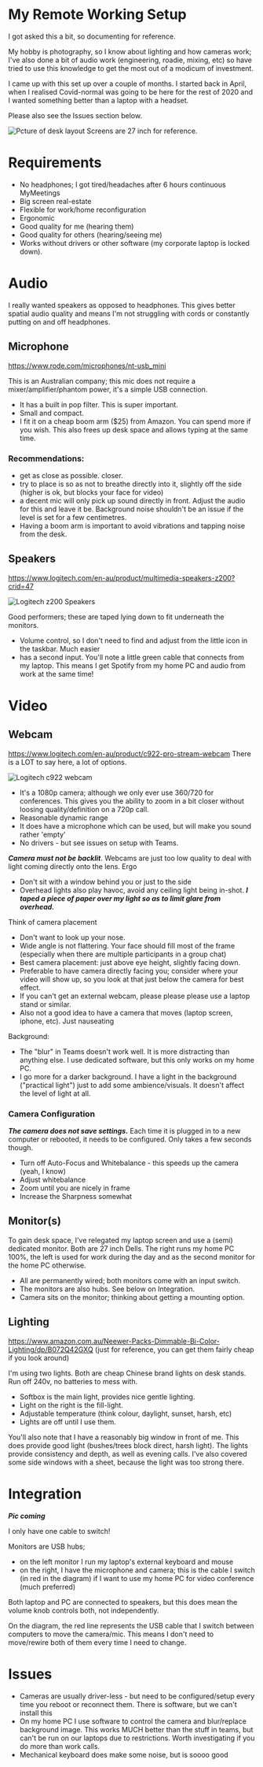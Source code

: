 # My Remote Working Setup
I got asked this a bit, so documenting for reference.

My hobby is photography, so I know about lighting and how cameras work; I've also done a bit of audio work (engineering, roadie, mixing, etc) so have tried to use this knowledge to get the most out of a modicum of investment.

I came up with this set up over a couple of months. I started back in April, when I realised Covid-normal was going to be here for the rest of 2020 and I wanted something better than a laptop with a headset.
 
Please also see the Issues section below.

![Pcture of desk layout](pics/desk.png)
Screens are 27 inch for reference.
 
 
# Requirements
- No headphones; I got tired/headaches after 6 hours continuous MyMeetings
- Big screen real-estate
- Flexible for work/home reconfiguration
- Ergonomic
- Good quality for me (hearing them)
- Good quality for others (hearing/seeing me)
- Works without drivers or other software (my corporate laptop is locked down).
 
# Audio
I really wanted speakers as opposed to headphones. This gives better spatial audio quality and means I'm not struggling with cords or constantly putting on and off headphones.

## Microphone
https://www.rode.com/microphones/nt-usb_mini

This is an Australian company; this mic does not require a mixer/amplifier/phantom power, it's a simple USB connection. 
- It has a built in pop filter. This is super important.
- Small and compact.
- I fit it on a cheap boom arm ($25) from Amazon. You can spend more if you wish. This also frees up desk space and allows typing at the same time.
 
### Recommendations:
- get as close as possible. closer.
- try to place is so as not to breathe directly into it, slightly off the side (higher is ok, but blocks your face for video)
- a decent mic will only pick up sound directly in front. Adjust the audio for this and leave it be. Background noise shouldn't be an issue if the level is set for a few centimetres.
- Having a boom arm is important to avoid vibrations and tapping noise from the desk.

## Speakers
https://www.logitech.com/en-au/product/multimedia-speakers-z200?crid=47

![Logitech z200 Speakers](pics/speakers.png)

Good performers; these are taped lying down to fit underneath the monitors.
- Volume control, so I don't need to find and adjust from the little icon in the taskbar. Much easier
- has a second input. You'll note a little green cable that connects from my laptop. This means I get Spotify from my home PC and audio from work at the same time!
 
# Video

## Webcam
https://www.logitech.com/en-au/product/c922-pro-stream-webcam
There is a LOT to say here, a lot of options.

![Logitech c922 webcam](pics/webcam.png)
 
- It's a 1080p camera; although we only ever use 360/720 for conferences. This gives you the ability to zoom in a bit closer without loosing quality/definition on a 720p call.
- Reasonable dynamic range
- It does have a microphone which can be used, but will make you sound rather 'empty'
- No drivers - but see issues on setup with Teams.
 
***Camera must not be backlit***. Webcams are just too low quality to deal with light coming directly onto the lens. Ergo 
- Don't sit with a window behind you or just to the side
- Overhead lights also play havoc, avoid any ceiling light being in-shot. ***I taped a piece of paper over my light so as to limit glare from overhead.***

Think of camera placement 
- Don't want to look up your nose.
- Wide angle is not flattering. Your face should fill most of the frame (especially when there are multiple participants in a group chat)
- Best camera placement: just above eye height, slightly facing down.
- Preferable to have camera directly facing you; consider where your video will show up, so you look at that just below the camera for best effect.
- If you can't get an external webcam, please please please use a laptop stand or similar.
- Also not a good idea to have a camera that moves (laptop screen, iphone, etc). Just nauseating 


Background: 
- The "blur" in Teams doesn't work well. It is more distracting than anything else. I use dedicated software, but this only works on my home PC.
- I go more for a darker background. I have a light in the background ("practical light") just to add some ambience/visuals. It doesn't affect the level of light at all.
 
### Camera Configuration
***The camera does not save settings.*** Each time it is plugged in to a new computer or rebooted, it needs to be configured. Only takes a few seconds though.
          
- Turn off Auto-Focus and Whitebalance - this speeds up the camera (yeah, I know)
- Adjust whitebalance
- Zoom until you are nicely in frame
- Increase the Sharpness somewhat

## Monitor(s)
To gain desk space, I've relegated my laptop screen and use a (semi) dedicated monitor. Both  are 27 inch Dells. The right runs my home PC 100%, the left is used for work during the day and as the second monitor for the home PC otherwise.
- All are permanently wired; both monitors come with an input switch.
- The monitors are also hubs. See below on Integration.
- Camera sits on the monitor; thinking about getting a mounting option.

## Lighting

https://www.amazon.com.au/Neewer-Packs-Dimmable-Bi-Color-Lighting/dp/B072Q42GXQ (just for reference, you can get them fairly cheap if you look around)

I'm using two lights. Both are cheap Chinese brand lights on desk stands. Run off 240v, no batteries to mess with.
- Softbox is the main light, provides nice gentle lighting.
- Light on the right is the fill-light. 
- Adjustable temperature (think colour, daylight, sunset, harsh, etc)
- Lights are off until I use them.
 
You'll also note that I have a reasonably big window in front of me. This does provide good light (bushes/trees block direct, harsh light). The lights provide consistency and depth, as well as evening calls.
I've also covered some side windows with a sheet, because the light was too strong there.


# Integration

***Pic coming***

I only have one cable to switch!

Monitors are USB hubs; 
- on the left monitor I run my laptop's external keyboard and mouse
- on the right, I have the microphone and camera; this is the cable I switch (in red in the diagram) if I want to use my home PC for video conference (much preferred)

Both laptop and PC are connected to speakers, but this does mean the volume knob controls both, not independently.

On the diagram, the red line represents the USB cable that I switch between computers to move the camera/mic. This means I don't need to move/rewire both of them every time I need to change.

# Issues
- Cameras are usually driver-less - but need to be configured/setup every time you reboot or reconnect them. There is software, but we can't install this 
- On my home PC I use software to control the camera and blur/replace background image. This works MUCH better than the stuff in teams, but can't be run on our laptops due to restrictions. Worth investigating if you do more than work calls.
- Mechanical keyboard does make some noise, but is soooo good  
